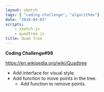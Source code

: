 ```yaml
---
layout: sketch
tags: [ "coding-challenge", "algorithms"]
date: "2018-04-03"
scripts: 
    - sketch.js
    - quadtree.js
title: Quad Tree
---
```


**Coding Challenge#98**

<https://en.wikipedia.org/wiki/Quadtree>

* Add interface for visual style.
* Add function to move points in the tree.
    * Add function to remove points.